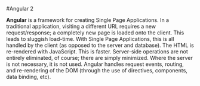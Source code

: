 #Angular 2

**Angular** is a framework for creating Single Page Applications. In a traditional application, visiting a different URL requires a new request/response; a completely new page is loaded onto the client. This leads to sluggish load-time. With Single Page Applications, this is all handled by the client (as opposed to the server and database). The HTML is re-rendered with JavaScript. This is faster. Server-side operations are not entirely eliminated, of course; there are simply minimized. Where the server is not necessary, it is not used. Angular handles request events, routing, and re-rendering of the DOM (through the use of directives, components, data binding, etc).
